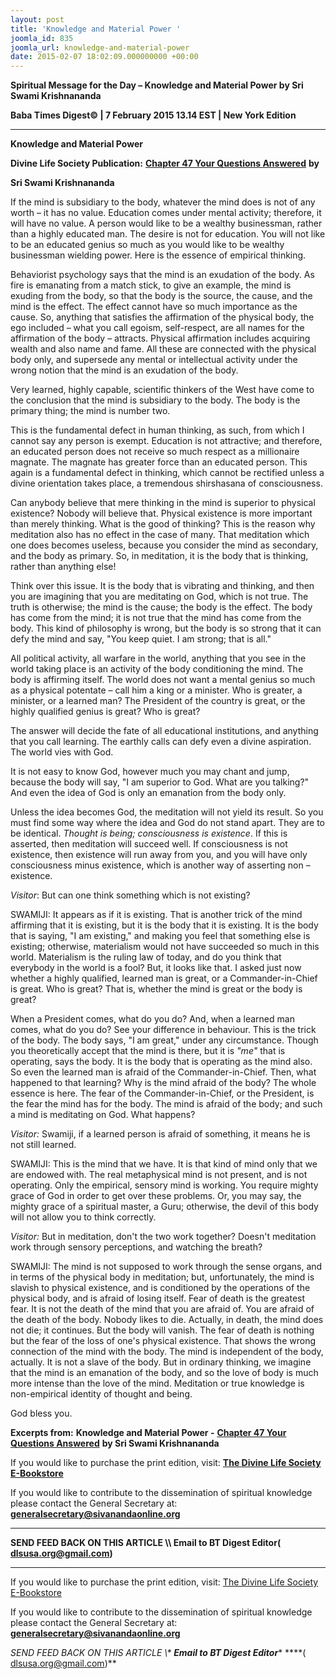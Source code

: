 ```yaml
---
layout: post
title: 'Knowledge and Material Power '
joomla_id: 835
joomla_url: knowledge-and-material-power
date: 2015-02-07 18:02:09.000000000 +00:00
---
```

  

















































**Spiritual Message for the Day – Knowledge and Material Power by Sri Swami Krishnananda**

**Baba Times Digest© | 7 February 2015 13.14 EST | New York Edition**

* * *  


**Knowledge and Material Power**

**Divine Life Society Publication:** [**Chapter 47 Your Questions Answered**](http://www.swami-krishnananda.org/ans/ans_47.html) **by**

**Sri Swami Krishnananda**

If the mind is subsidiary to the body, whatever the mind does is not of any worth – it has no value. Education comes under mental activity; therefore, it will have no value. A person would like to be a wealthy businessman, rather than a highly educated man. The desire is not for education. You will not like to be an educated genius so much as you would like to be wealthy businessman wielding power. Here is the essence of empirical thinking.

Behaviorist psychology says that the mind is an exudation of the body. As fire is emanating from a match stick, to give an example, the mind is exuding from the body, so that the body is the source, the cause, and the mind is the effect. The effect cannot have so much importance as the cause. So, anything that satisfies the affirmation of the physical body, the ego included – what you call egoism, self-respect, are all names for the affirmation of the body – attracts. Physical affirmation includes acquiring wealth and also name and fame. All these are connected with the physical body only, and supersede any mental or intellectual activity under the wrong notion that the mind is an exudation of the body.

Very learned, highly capable, scientific thinkers of the West have come to the conclusion that the mind is subsidiary to the body. The body is the primary thing; the mind is number two.

This is the fundamental defect in human thinking, as such, from which I cannot say any person is exempt. Education is not attractive; and therefore, an educated person does not receive so much respect as a millionaire magnate. The magnate has greater force than an educated person. This again is a fundamental defect in thinking, which cannot be rectified unless a divine orientation takes place, a tremendous shirshasana of consciousness.

Can anybody believe that mere thinking in the mind is superior to physical existence? Nobody will believe that. Physical existence is more important than merely thinking. What is the good of thinking? This is the reason why meditation also has no effect in the case of many. That meditation which one does becomes useless, because you consider the mind as secondary, and the body as primary. So, in meditation, it is the body that is thinking, rather than anything else!

Think over this issue. It is the body that is vibrating and thinking, and then you are imagining that you are meditating on God, which is not true. The truth is otherwise; the mind is the cause; the body is the effect. The body has come from the mind; it is not true that the mind has come from the body. This kind of philosophy is wrong, but the body is so strong that it can defy the mind and say, "You keep quiet. I am strong; that is all."

All political activity, all warfare in the world, anything that you see in the world taking place is an activity of the body conditioning the mind. The body is affirming itself. The world does not want a mental genius so much as a physical potentate – call him a king or a minister. Who is greater, a minister, or a learned man? The President of the country is great, or the highly qualified genius is great? Who is great?

The answer will decide the fate of all educational institutions, and anything that you call learning. The earthly calls can defy even a divine aspiration. The world vies with God.

It is not easy to know God, however much you may chant and jump, because the body will say, "I am superior to God. What are you talking?" And even the idea of God is only an emanation from the body only.

Unless the idea becomes God, the meditation will not yield its result. So you must find some way where the idea and God do not stand apart. They are to be identical. _Thought is being; consciousness is existence_. If this is asserted, then meditation will succeed well. If consciousness is not existence, then existence will run away from you, and you will have only consciousness minus existence, which is another way of asserting non – existence.

_Visitor_: But can one think something which is not existing?

SWAMIJI: It appears as if it is existing. That is another trick of the mind affirming that it is existing, but it is the body that it is existing. It is the body that is saying, "I am existing," and making you feel that something else is existing; otherwise, materialism would not have succeeded so much in this world. Materialism is the ruling law of today, and do you think that everybody in the world is a fool? But, it looks like that. I asked just now whether a highly qualified, learned man is great, or a Commander-in-Chief is great. Who is great? That is, whether the mind is great or the body is great?

When a President comes, what do you do? And, when a learned man comes, what do you do? See your difference in behaviour. This is the trick of the body. The body says, "I am great," under any circumstance. Though you theoretically accept that the mind is there, but it is _"me"_ that is operating, says the body. It is the body that is operating as the mind also. So even the learned man is afraid of the Commander-in-Chief. Then, what happened to that learning? Why is the mind afraid of the body? The whole essence is here. The fear of the Commander-in-Chief, or the President, is the fear the mind has for the body. The mind is afraid of the body; and such a mind is meditating on God. What happens?

_Visitor:_ Swamiji, if a learned person is afraid of something, it means he is not still learned.

SWAMIJI: This is the mind that we have. It is that kind of mind only that we are endowed with. The real metaphysical mind is not present, and is not operating. Only the empirical, sensory mind is working. You require mighty grace of God in order to get over these problems. Or, you may say, the mighty grace of a spiritual master, a Guru; otherwise, the devil of this body will not allow you to think correctly.

_Visitor:_ But in meditation, don't the two work together? Doesn't meditation work through sensory perceptions, and watching the breath?

SWAMIJI: The mind is not supposed to work through the sense organs, and in terms of the physical body in meditation; but, unfortunately, the mind is slavish to physical existence, and is conditioned by the operations of the physical body, and is afraid of losing itself. Fear of death is the greatest fear. It is not the death of the mind that you are afraid of. You are afraid of the death of the body. Nobody likes to die. Actually, in death, the mind does not die; it continues. But the body will vanish. The fear of death is nothing but the fear of the loss of one's physical existence. That shows the wrong connection of the mind with the body. The mind is independent of the body, actually. It is not a slave of the body. But in ordinary thinking, we imagine that the mind is an emanation of the body, and so the love of body is much more intense than the love of the mind. Meditation or true knowledge is non-empirical identity of thought and being.

God bless you.



**Excerpts from:**  **Knowledge and Material Power -** [**Chapter 47 Your Questions Answered**](http://www.swami-krishnananda.org/ans/ans_47.html) **by Sri Swami Krishnananda**

If you would like to purchase the print edition, visit: **[The Divine Life Society E-Bookstore](http://www.dlshq.org/download/download.htm)**

If you would like to contribute to the dissemination of spiritual knowledge please contact the General Secretary at: [](mailto:%20%3Cscript%20type=%27text/javascript%27%3E%20%3C%21--%20var%20prefix%20=%20%27ma%27%20+%20%27il%27%20+%20%27to%27;%20var%20path%20=%20%27hr%27%20+%20%27ef%27%20+%20%27=%27;%20var%20addy57016%20=%20%27generalsecretary%27%20+%20%27@%27;%20addy57016%20=%20addy57016%20+%20%27sivanandaonline%27%20+%20%27.%27%20+%20%27org%27;%20document.write%28%27%3Ca%20%27%20+%20path%20+%20%27%5C%27%27%20+%20prefix%20+%20%27:%27%20+%20addy57016%20+%20%27%5C%27%3E%27%29;%20document.write%28addy57016%29;%20document.write%28%27%3C%5C/a%3E%27%29;%20//--%3E%5Cn%20%3C/script%3E%3Cscript%20type=%27text/javascript%27%3E%20%3C%21--%20document.write%28%27%3Cspan%20style=%5C%27display:%20none;%5C%27%3E%27%29;%20//--%3E%20%3C/script%3EThis%20email%20address%20is%20being%20protected%20from%20spambots.%20You%20need%20JavaScript%20enabled%20to%20view%20it.%20%3Cscript%20type=%27text/javascript%27%3E%20%3C%21--%20document.write%28%27%3C/%27%29;%20document.write%28%27span%3E%27%29;%20//--%3E%20%3C/script%3E?subject=Contribution%20to%20Dissemination%20of%20Spiritual%20Knowledge) **generalsecretary@sivanandaonline.org**

****

**SEND FEED BACK ON THIS ARTICLE \\\ Email to BT Digest Editor[](mailto:%20%3Cscript%20type=%27text/javascript%27%3E%20%3C%21--%20var%20prefix%20=%20%27ma%27%20+%20%27il%27%20+%20%27to%27;%20var%20path%20=%20%27hr%27%20+%20%27ef%27%20+%20%27=%27;%20var%20addy72654%20=%20%27dlsusa.org%27%20+%20%27@%27;%20addy72654%20=%20addy72654%20+%20%27gmail%27%20+%20%27.%27%20+%20%27com%27;%20document.write%28%27%3Ca%20%27%20+%20path%20+%20%27%5C%27%27%20+%20prefix%20+%20%27:%27%20+%20addy72654%20+%20%27%5C%27%3E%27%29;%20document.write%28addy72654%29;%20document.write%28%27%3C%5C/a%3E%27%29;%20//--%3E%5Cn%20%3C/script%3E%3Cscript%20type=%27text/javascript%27%3E%20%3C%21--%20document.write%28%27%3Cspan%20style=%5C%27display:%20none;%5C%27%3E%27%29;%20//--%3E%20%3C/script%3EThis%20email%20address%20is%20being%20protected%20from%20spambots.%20You%20need%20JavaScript%20enabled%20to%20view%20it.%20%3Cscript%20type=%27text/javascript%27%3E%20%3C%21--%20document.write%28%27%3C/%27%29;%20document.write%28%27span%3E%27%29;%20//--%3E%20%3C/script%3E?subject=DLS%20Posts)( [dlsusa.org@gmail.com](mailto:dlsusa.org@gmail.com))**



* * *



  

If you would like to purchase the print edition, visit: [The Divine Life Society E-Bookstore](http://www.dlshq.org/download/download.htm)

If you would like to contribute to the dissemination of spiritual knowledge please contact the General Secretary at: **[generalsecretary@sivanandaonline.org](mailto:generalsecretary@sivanandaonline.org)**

**SEND FEED BACK ON THIS ARTICLE \\\**  **Email to BT Digest Editor**** [](mailto:%20%3Cscript%20type=%27text/javascript%27%3E%20%3C%21--%20var%20prefix%20=%20%27ma%27%20+%20%27il%27%20+%20%27to%27;%20var%20path%20=%20%27hr%27%20+%20%27ef%27%20+%20%27=%27;%20var%20addy72654%20=%20%27dlsusa.org%27%20+%20%27@%27;%20addy72654%20=%20addy72654%20+%20%27gmail%27%20+%20%27.%27%20+%20%27com%27;%20document.write%28%27%3Ca%20%27%20+%20path%20+%20%27%5C%27%27%20+%20prefix%20+%20%27:%27%20+%20addy72654%20+%20%27%5C%27%3E%27%29;%20document.write%28addy72654%29;%20document.write%28%27%3C%5C/a%3E%27%29;%20//--%3E%5Cn%20%3C/script%3E%3Cscript%20type=%27text/javascript%27%3E%20%3C%21--%20document.write%28%27%3Cspan%20style=%5C%27display:%20none;%5C%27%3E%27%29;%20//--%3E%20%3C/script%3EThis%20email%20address%20is%20being%20protected%20from%20spambots.%20You%20need%20JavaScript%20enabled%20to%20view%20it.%20%3Cscript%20type=%27text/javascript%27%3E%20%3C%21--%20document.write%28%27%3C/%27%29;%20document.write%28%27span%3E%27%29;%20//--%3E%20%3C/script%3E?subject=DLS%20Posts)****( [dlsusa.org@gmail.com](mailto:dlsusa.org@gmail.com))**  
